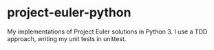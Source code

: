 # project-euler-python
My implementations of Project Euler solutions in Python 3.
I use a TDD approach, writing my unit tests in unittest.
